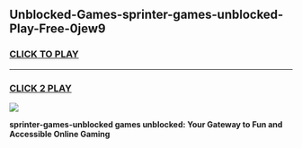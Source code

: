 
## Unblocked-Games-sprinter-games-unblocked-Play-Free-0jew9
<h3>
<a href="https://premium76.site?title=sprinter-games-unblocked&ref=09A">CLICK TO PLAY</a></h3>
<hr>

<h3>
<a href="https://premium76.site?title=sprinter-games-unblocked&ref=09A">CLICK 2 PLAY</a>
  
</h3>

<a href="https://premium76.site?title=sprinter-games-unblocked&ref=09A"><img src="https://clearcache.store/games.png"></a>


**sprinter-games-unblocked games unblocked: Your Gateway to Fun and Accessible Online Gaming**
